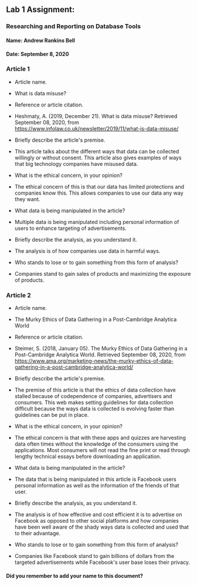 ## Lab 1 Assignment:
### Researching and Reporting on Database Tools
#### Name: Andrew Rankins Bell
#### Date: September 8, 2020

### Article 1
 -  Article name.
 - What is data misuse?

-  Reference or article citation.
 - Heshmaty, A. (2019, December 21). What is data misuse? Retrieved September 08,
 2020, from https://www.infolaw.co.uk/newsletter/2019/11/what-is-data-misuse/

- Briefly describe the article's premise.
 - This article talks about the different ways that data can be
 collected willingly or without consent. This article also gives
 examples of ways that big technology companies have misused data.

- What is the ethical concern, in your opinion?
 - The ethical concern of this is that our data has limited protections
 and companies know this. This allows companies to use our data any
 way they want.

- What data is being manipulated in the article?
 - Multiple data is being manipulated including personal information
 of users to enhance targeting of advertisements.

- Briefly describe the analysis, as you understand it.
 - The analysis is of how companies use data in harmful ways.

- Who stands to lose or to gain something from this form of analysis?
 - Companies stand to gain sales of products and maximizing the exposure of products.


### Article 2
 -  Article name.
 - The Murky Ethics of Data Gathering in a Post-Cambridge Analytica World

-  Reference or article citation.
 - Steimer, S. (2018, January 05). The Murky Ethics of Data Gathering in
  a Post-Cambridge Analytica World. Retrieved September 08, 2020, from
  https://www.ama.org/marketing-news/the-murky-ethics-of-data-gathering-in-a-post-cambridge-analytica-world/

- Briefly describe the article's premise.
 - The premise of this article is that the ethics of data collection have
 stalled because of codependence of companies, advertisers and consumers.
 This web makes setting guidelines for data collection difficult because the
 ways data is collected is evolving faster than guidelines can be put in place.

- What is the ethical concern, in your opinion?
 - The ethical concern is that with these apps and quizzes are harvesting data
often times without the knowledge of the consumers using the applications.
Most consumers will not read the fine print or read through lengthy technical
essays before downloading an application.

- What data is being manipulated in the article?
 - The data that is being manipulated in this article is Facebook users personal
 information as well as the information of the friends of that user.  

- Briefly describe the analysis, as you understand it.
 - The analysis is of how effective and cost efficient it is to advertise on Facebook
 as opposed to other social platforms and how companies have been well aware of the
 shady ways data is collected and used that to their advantage.

- Who stands to lose or to gain something from this form of analysis?
 - Companies like Facebook stand to gain billions of dollars from the targeted
 advertisements while Facebook's user base loses their privacy.



#### Did you remember to add your name to this document?
